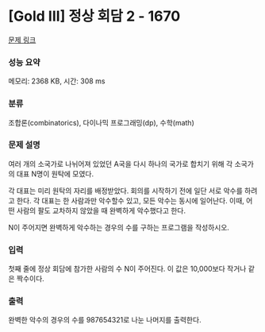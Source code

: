# [Gold III] 정상 회담 2 - 1670 

[문제 링크](https://www.acmicpc.net/problem/1670) 

### 성능 요약

메모리: 2368 KB, 시간: 308 ms

### 분류

조합론(combinatorics), 다이나믹 프로그래밍(dp), 수학(math)

### 문제 설명

<p>여러 개의 소국가로 나뉘어져 있었던 A국을 다시 하나의 국가로 합치기 위해 각 소국가의 대표 N명이 원탁에 모였다.</p>

<p>각 대표는 미리 원탁의 자리를 배정받았다. 회의를 시작하기 전에 일단 서로 악수를 하려고 한다. 각 대표는 한 사람과만 악수할수 있고, 모든 악수는 동시에 일어난다. 이때, 어떤 사람의 팔도 교차하지 않았을 때 완벽하게 악수했다고 한다.</p>

<p>N이 주어지면 완벽하게 악수하는 경우의 수를 구하는 프로그램을 작성하시오.</p>

### 입력 

 <p>첫째 줄에 정상 회담에 참가한 사람의 수 N이 주어진다. 이 값은 10,000보다 작거나 같은 짝수이다.</p>

### 출력 

 <p>완벽한 악수의 경우의 수를 987654321로 나눈 나머지를 출력한다.</p>

